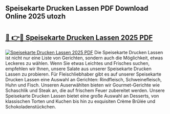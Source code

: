 ## Speisekarte Drucken Lassen PDF Download Online 2025 utozh

# <h2><a href="http://gcef75.nevu.top/?p=Speisekarte+Drucken+Lassen">🔗 👉🔴 Speisekarte Drucken Lassen 2025 PDF</a></h2>

[![Speisekarte Drucken Lassen 2025 PDF](https://i.imgur.com/dBaPXMq.png)](http://gcef75.nevu.top/?p=Speisekarte+Drucken+Lassen)
Die Speisekarte Drucken Lassen ist nicht nur eine Liste von Gerichten, sondern auch die Möglichkeit, etwas Leckeres zu wählen. Wenn Sie etwas Leichtes und Frisches suchen, empfehlen wir Ihnen, unsere Salate aus unserer Speisekarte Drucken Lassen zu probieren. Für Fleischliebhaber gibt es auf unserer Speisekarte Drucken Lassen eine Auswahl an Gerichten: Rindfleisch, Schweinefleisch, Huhn und Fisch. Unseren Auserwählten bieten wir Gourmet-Gerichte wie Schaschlik und Steak an, die auf frischem Feuer zubereitet werden. Unsere Speisekarte Drucken Lassen bietet eine große Auswahl an Desserts, von klassischen Torten und Kuchen bis hin zu exquisiten Crème Brûlée und Schokoladenstückchen.
